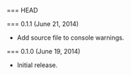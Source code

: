 === HEAD

=== 0.1.1 (June 21, 2014)

* Add source file to console warnings.

=== 0.1.0 (June 19, 2014)

* Initial release.
